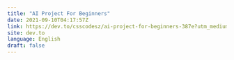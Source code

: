```yaml
---
title: "AI Project For Beginners"
date: 2021-09-10T04:17:57Z
link: https://dev.to/csscodesz/ai-project-for-beginners-387e?utm_medium=RSS&utm_source=news.12bit.vn
site: dev.to
language: English
draft: false
---
```


